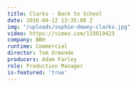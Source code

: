 ```yaml
---
title: Clarks - Back to School
date: 2016-04-12 13:35:00 Z
img: "/uploads/sophie-dewey-clarks.jpg"
video: https://vimeo.com/133019423
company: BBH
runtime: Commercial
director: Tom Ormonde
producers: Adam Farley
role: Production Manager
is-featured: 'true'
---
```


